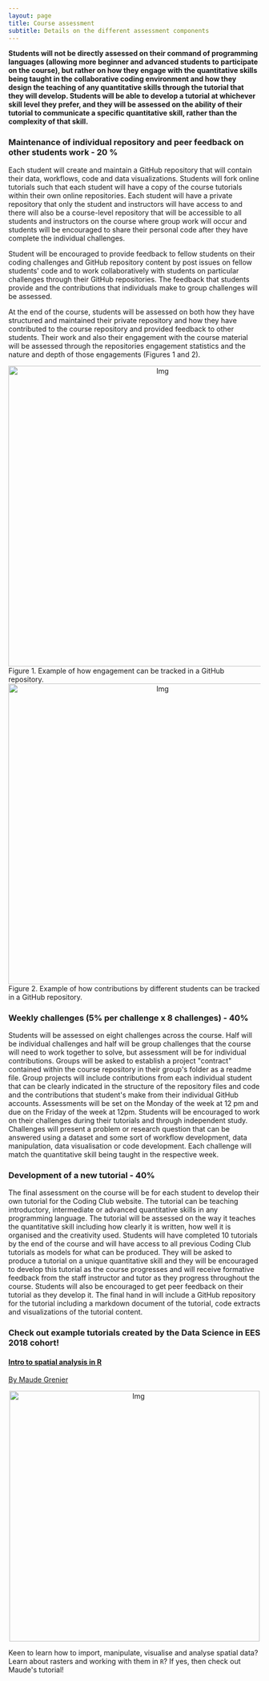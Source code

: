 ```yaml
---
layout: page
title: Course assessment
subtitle: Details on the different assessment components
---
```


__Students will not be directly assessed on their command of programming languages (allowing more beginner and advanced students to participate on the course), but rather on how they engage with the quantitative skills being taught in the collaborative coding environment and how they design the teaching of any quantitative skills through the tutorial that they will develop. Students will be able to develop a tutorial at whichever skill level they prefer, and they will be assessed on the ability of their tutorial to communicate a specific quantitative skill, rather than the complexity of that skill.__

### Maintenance of individual repository and peer feedback on other students work - 20 %

Each student will create and maintain a GitHub repository that will contain their data, workflows, code and data visualizations. Students will fork online tutorials such that each student will have a copy of the course tutorials within their own online repositories. Each student will have a private repository that only the student and instructors will have access to and there will also be a course-level repository that will be accessible to all students and instructors on the course where group work will occur and students will be encouraged to share their personal code after they have complete the individual challenges. 

Student will be encouraged to provide feedback to fellow students on their coding challenges and GitHub repository content by post issues on fellow students' code and to work collaboratively with students on particular challenges through their GitHub repositories. The feedback that students provide and the contributions that individuals make to group challenges will be assessed.

At the end of the course, students will be assessed on both how they have structured and maintained their private repository and how they have contributed to the course repository and provided feedback to other students. Their work and also their engagement with the course material will be assessed through the repositories engagement statistics and the nature and depth of those engagements (Figures 1 and 2). 
 
<center> <img src="{{ site.baseurl }}/img/workflow1.png" alt="Img" style="width: 600px;"/> </center>
Figure 1. Example of how engagement can be tracked in a GitHub repository.

<center> <img src="{{ site.baseurl }}/img/workflow2.png" alt="Img" style="width: 600px;"/> </center>
Figure 2. Example of how contributions by different students can be tracked in a GitHub repository.

### Weekly challenges (5% per challenge x 8 challenges) - 40%

Students will be assessed on eight challenges across the course. Half will be individual challenges and half will be group challenges that the course will need to work together to solve, but assessment will be for individual contributions. Groups will be asked to establish a project "contract" contained within the course repository in their group's folder as a readme file. Group projects will include contributions from each individual student that can be clearly indicated in the structure of the repository files and code and the contributions that student's make from their individual GitHub accounts. Assessments will be set on the Monday of the week at 12 pm and due on the Friday of the week at 12pm. Students will be encouraged to work on their challenges during their tutorials and through independent study. Challenges will present a problem or research question that can be answered using a dataset and some sort of workflow development, data manipulation, data visualisation or code development. Each challenge will match the quantitative skill being taught in the respective week. 


### Development of a new tutorial - 40%

The final assessment on the course will be for each student to develop their own tutorial for the Coding Club website. The tutorial can be teaching introductory, intermediate or advanced quantitative skills in any programming language. The tutorial will be assessed on the way it teaches the quantitative skill including how clearly it is written, how well it is organised and the creativity used. Students will have completed 10 tutorials by the end of the course and will have access to all previous Coding Club tutorials as models for what can be produced. They will be asked to produce a tutorial on a unique quantitative skill and they will be encouraged to develop this tutorial as the course progresses and will receive formative feedback from the staff instructor and tutor as they progress throughout the course. Students will also be encouraged to get peer feedback on their tutorial as they develop it. The final hand in will include a GitHub repository for the tutorial including a markdown document of the tutorial, code extracts and visualizations of the tutorial content.

### Check out example tutorials created by the Data Science in EES 2018 cohort!

#### <a href="https://ourcodingclub.github.io/2019/03/26/spatial.html" target="_blank">Intro to spatial analysis in R
By Maude Grenier
<center> <img src="{{ site.baseurl }}/img/spatial_logo.png" alt="Img" style="width: 500px;"/> </center><a>

Keen to learn how to import, manipulate, visualise and analyse spatial data? Learn about rasters and working with them in `R`? If yes, then check out Maude's tutorial!

